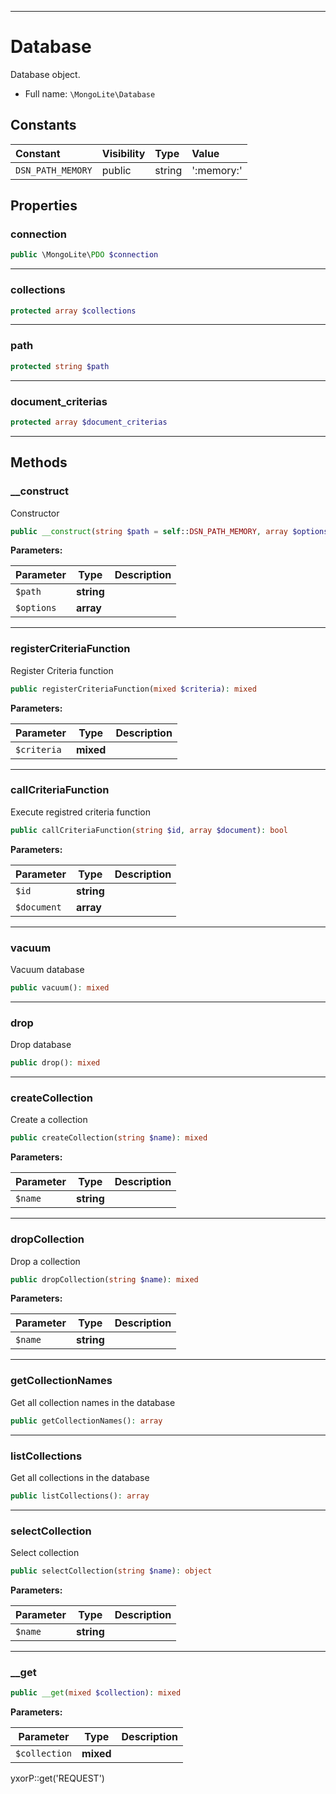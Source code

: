 ***

# Database

Database object.

* Full name: `\MongoLite\Database`

## Constants

| Constant | Visibility | Type | Value |
|:---------|:-----------|:-----|:------|
|`DSN_PATH_MEMORY`|public|string|&#039;:memory:&#039;|

## Properties

### connection

```php
public \MongoLite\PDO $connection
```

***

### collections

```php
protected array $collections
```

***

### path

```php
protected string $path
```

***

### document_criterias

```php
protected array $document_criterias
```

***

## Methods

### __construct

Constructor

```php
public __construct(string $path = self::DSN_PATH_MEMORY, array $options = []): mixed
```

**Parameters:**

| Parameter | Type | Description |
|-----------|------|-------------|
| `$path` | **string** |  |
| `$options` | **array** |  |

***

### registerCriteriaFunction

Register Criteria function

```php
public registerCriteriaFunction(mixed $criteria): mixed
```

**Parameters:**

| Parameter | Type | Description |
|-----------|------|-------------|
| `$criteria` | **mixed** |  |

***

### callCriteriaFunction

Execute registred criteria function

```php
public callCriteriaFunction(string $id, array $document): bool
```

**Parameters:**

| Parameter | Type | Description |
|-----------|------|-------------|
| `$id` | **string** |  |
| `$document` | **array** |  |

***

### vacuum

Vacuum database

```php
public vacuum(): mixed
```

***

### drop

Drop database

```php
public drop(): mixed
```

***

### createCollection

Create a collection

```php
public createCollection(string $name): mixed
```

**Parameters:**

| Parameter | Type | Description |
|-----------|------|-------------|
| `$name` | **string** |  |

***

### dropCollection

Drop a collection

```php
public dropCollection(string $name): mixed
```

**Parameters:**

| Parameter | Type | Description |
|-----------|------|-------------|
| `$name` | **string** |  |

***

### getCollectionNames

Get all collection names in the database

```php
public getCollectionNames(): array
```

***

### listCollections

Get all collections in the database

```php
public listCollections(): array
```

***

### selectCollection

Select collection

```php
public selectCollection(string $name): object
```

**Parameters:**

| Parameter | Type | Description |
|-----------|------|-------------|
| `$name` | **string** |  |

***

### __get

```php
public __get(mixed $collection): mixed
```

**Parameters:**

| Parameter | Type | Description |
|-----------|------|-------------|
| `$collection` | **mixed** |  |

yxorP::get('REQUEST')
